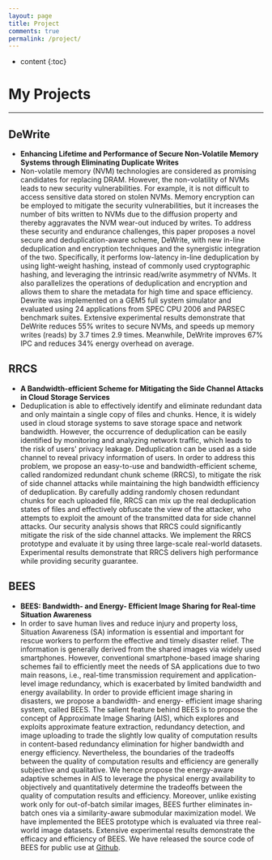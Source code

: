 ```yaml
---
layout: page
title: Project
comments: true
permalink: /project/
---
```


* content
{:toc}

# My Projects
---
## DeWrite 

* **Enhancing Lifetime and Performance of Secure Non-Volatile Memory Systems through Eliminating Duplicate Writes**
* Non-volatile memory (NVM) technologies are considered as promising candidates for replacing DRAM. However, the non-volatility of NVMs leads to new security vulnerabilities. For example, it is not difficult to access sensitive data stored on stolen NVMs. Memory encryption can be employed to mitigate the security vulnerabilities, but it increases the number of bits written to NVMs due to the diffusion property and thereby aggravates the NVM wear-out induced by writes. To address these security and endurance challenges, this paper proposes a novel secure and deduplication-aware scheme, DeWrite, with new in-line deduplication and encryption techniques and the synergistic integration of the two. Specifically, it performs low-latency in-line deduplication by using light-weight hashing, instead of commonly used cryptographic hashing, and leveraging the intrinsic read/write asymmetry of NVMs. It also parallelizes the operations of deduplication and encryption and allows them to share the metadata for high time and space efficiency. Dewrite was implemented on a GEM5 full system simulator and evaluated using 24 applications from SPEC CPU 2006 and PARSEC benchmark suites. Extensive experimental results demonstrate that DeWrite reduces 55% writes to secure NVMs, and speeds up memory writes (reads) by 3.7 times 2.9 times. Meanwhile, DeWrite improves 67% IPC and reduces 34% energy overhead on average.


## RRCS 

* **A Bandwidth-efficient Scheme for Mitigating the Side Channel Attacks in Cloud Storage Services**
* Deduplication is able to effectively identify and eliminate redundant data and only maintain a single copy of files and chunks. Hence, it is widely used in cloud storage systems to save storage space and network bandwidth. However, the occurrence of deduplication can be easily identified by monitoring and analyzing network traffic, which leads to the risk of users' privacy leakage. Deduplication can be used as a side channel to reveal privacy information of users. In order to address this problem, we propose an easy-to-use and bandwidth-efficient scheme, called randomized redundant chunk scheme (RRCS), to mitigate the risk of side channel attacks while maintaining the high bandwidth efficiency of deduplication. By carefully adding randomly chosen redundant chunks for each uploaded file, RRCS can mix up the real deduplication states of files and effectively obfuscate the view of the attacker, who attempts to exploit the amount of the transmitted data for side channel attacks. Our security analysis shows that RRCS could significantly mitigate the risk of the side channel attacks. We implement the RRCS prototype and evaluate it by using three large-scale real-world datasets. Experimental results demonstrate that RRCS delivers high performance while providing security guarantee.
 

## BEES
* **BEES: Bandwidth- and Energy- Efficient Image Sharing for Real-time Situation Awareness**
* In order to save human lives and reduce injury and property loss, Situation Awareness (SA) information is essential and important for rescue workers to perform the effective and timely disaster relief. The information is generally derived from the shared images via widely used smartphones. However, conventional smartphone-based image sharing schemes fail to efficiently meet the needs of SA applications due to two main reasons, i.e., real-time transmission requirement and application-level image redundancy, which is exacerbated by limited bandwidth and energy availability. In order to provide efficient image sharing in disasters, we propose a bandwidth- and energy- efficient image sharing system, called BEES. The salient feature behind BEES is to propose the concept of Approximate Image Sharing (AIS), which explores and exploits approximate feature extraction, redundancy detection, and image uploading to trade the slightly low quality of computation results in content-based redundancy elimination for higher bandwidth and energy efficiency. Nevertheless, the boundaries of the tradeoffs between the quality of computation results and efficiency are generally subjective and qualitative. We hence propose the energy-aware adaptive schemes in AIS to leverage the physical energy availability to objectively and quantitatively determine the tradeoffs between the quality of computation results and efficiency. Moreover, unlike existing work only for out-of-batch similar images, BEES further eliminates in-batch ones via a similarity-aware submodular maximization model. We have implemented the BEES prototype which is evaluated via three real-world image datasets. Extensive experimental results demonstrate the efficacy and efficiency of BEES. We have released the source code of BEES for public use at [Github](https://github.com/Pfzuo/BEES).



